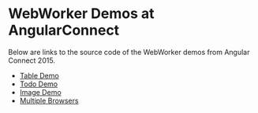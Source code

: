 # WebWorker Demos at AngularConnect

Below are links to the source code of the WebWorker demos from Angular Connect 2015.

* [Table Demo](https://github.com/jteplitz602/ng2_web_worker_massive_table_demo)
* [Todo Demo](https://github.com/jteplitz602/ng2_web_worker_todo_demo)
* [Image Demo](https://github.com/jteplitz602/ng2_web_worker_image_demo)
* [Multiple Browsers](https://github.com/angular/angular/tree/master/modules/playground/src/web_workers/todo)
